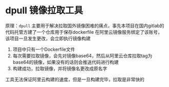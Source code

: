 # dpull 镜像拉取工具

原理：`dpull` 主要用于解决拉取国外镜像困难的痛点，事先本项目在国内gitlab的代码托管方建了一个仓库用于保存dockerfile
在阿里云镜像服务绑定了该账号，该项目一旦发生更改，会立即执行镜像构建

1. 项目中只有一个Dockerfile文件
2. 每次需要拉取镜像，会先对镜像base64，然后从阿里云仓库拉取tag为base64的镜像，如果没有的话则会推送代码进行构建
3. 构建成功，拉取镜像，并将镜像名更改成原名字

工具无法保证阿里云构建的速度，但是一旦构建完毕，拉取是非常快的